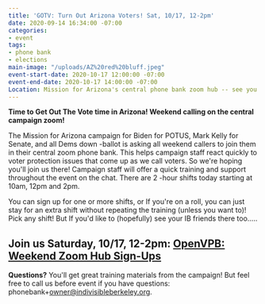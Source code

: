 ```yaml
---
title: 'GOTV: Turn Out Arizona Voters! Sat, 10/17, 12-2pm'
date: 2020-09-14 16:34:00 -07:00
categories:
- event
tags:
- phone bank
- elections
main-image: "/uploads/AZ%20red%20bluff.jpeg"
event-start-date: 2020-10-17 12:00:00 -07:00
event-end-date: 2020-10-17 14:00:00 -07:00
Location: Mission for Arizona's central phone bank zoom hub -- see you there!
---
```


**Time to Get Out The Vote time in Arizona!    Weekend calling on the central campaign zoom!**

The Mission for Arizona campaign for Biden for POTUS, Mark Kelly for Senate, and all Dems down -ballot is asking all weekend callers to join them in their central zoom phone bank.  This helps campaign staff react quickly to voter protection issues that come up as we call voters.  So we're hoping you'll join us there!  Campaign staff will offer a quick training and support throughout the event on the chat. There are 2 -hour shifts today starting at  10am, 12pm and 2pm.

You can sign up for one or more shifts, or If you're on a roll, you can just stay for an extra shift without repeating the training (unless you want to)! Pick any shift! But If you'd like to (hopefully) see your IB friends there too.....

## **Join us Saturday, 10/17, 12-2pm: [OpenVPB: Weekend Zoom Hub Sign-Ups  ](https://www.mobilize.us/missionforaz/event/312751/)**

**Questions?** You'll get great training materials from the campaign! But feel free to call us before event if you have questions: phonebank\+owner@indivisibleberkeley.org.